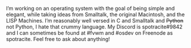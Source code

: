 I’m working on an operating system with the goal of being simple and elegant, while taking ideas from Smalltalk, the original Macintosh, and the LISP Machines.
I’m reasonably well versed in C and Smalltalk and ~~Python~~ not Python, I hate that crummy language.
My Discord is spotracite#9842 and I can sometimes be found at #fvwm and #osdev on Freenode as spotracite.
Feel free to ask about anything!
